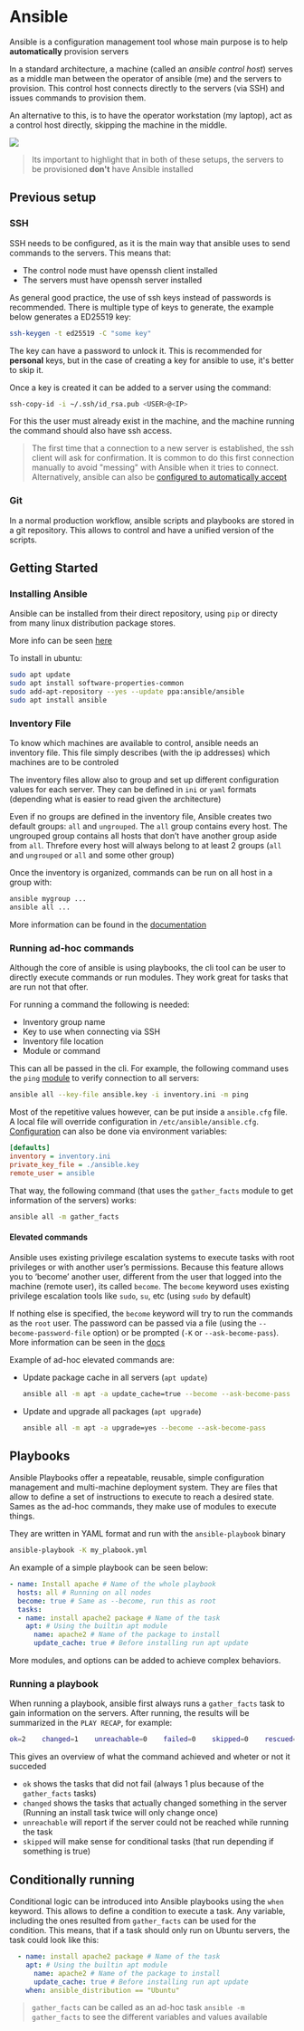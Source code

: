 # Ansible


Ansible is a configuration management tool whose main purpose is to help **automatically** provision servers

In a standard architecture, a machine (called an *ansible control host*) serves as a middle man between the operator of ansible (me) and the servers to provision. This control host connects directly to the servers (via SSH) and issues commands to provision them. 

An alternative to this, is to have the operator workstation (my laptop), act as a control host directly, skipping the machine in the middle. 

![](./img/ansible1.jpg)

> Its important to highlight that in both of these setups, the servers to be provisioned **don't** have Ansible installed


## Previous setup

### SSH

SSH needs to be configured, as it is the main way that ansible uses to send commands to the servers. This means that:

- The control node must have openssh client installed
- The servers must have openssh server installed

As general good practice, the use of ssh keys instead of passwords is recommended. There is multiple type of keys to generate, the example below generates a ED25519 key: 

```bash
ssh-keygen -t ed25519 -C "some key"
```

The key can have a password to unlock it. This is recommended for **personal** keys, but in the case of creating a key for ansible to use, it's better to skip it. 

Once a key is created it can be added to a server using the command:

```bash
ssh-copy-id -i ~/.ssh/id_rsa.pub <USER>@<IP>
```

For this the user must already exist in the machine, and the machine running the command should also have ssh access. 

> The first time that a connection to a new server is established, the ssh client will ask for confirmation. It is common to do this first connection manually to avoid "messing" with Ansible when it tries to connect. Alternatively, ansible can also be [configured to automatically accept](https://stackoverflow.com/questions/32297456/how-to-ignore-ansible-ssh-authenticity-checking)

### Git

In a normal production workflow, ansible scripts and playbooks are stored in a git repository. This allows to control and have a unified version of the scripts.


## Getting Started

### Installing Ansible

Ansible can be installed from their direct repository, using `pip` or directy from many linux distribution package stores. 

More info can be seen [here](https://docs.ansible.com/ansible-core/devel/installation_guide/installation_distros.html)

To install in ubuntu:

```bash
sudo apt update
sudo apt install software-properties-common
sudo add-apt-repository --yes --update ppa:ansible/ansible
sudo apt install ansible
```

### Inventory File

To know which machines are available to control, ansible needs an inventory file. This file simply describes (with the ip addresses) which machines are to be controled

The inventory files allow also to group and set up different configuration values for each server. They can be defined in `ini` or `yaml` formats (depending what is easier to read given the architecture)

Even if no groups are defined in the inventory file, Ansible creates two default groups: `all` and `ungrouped`. The `all` group contains every host. The ungrouped group contains all hosts that don’t have another group aside from `all`. Threfore every host will always belong to at least 2 groups (`all` and `ungrouped` or `all` and some other group)

Once the inventory is organized, commands can be run on all host in a group with:
```bash
ansible mygroup ...
ansible all ...
```

More information can be found in the [documentation](https://docs.ansible.com/ansible/latest/inventory_guide/intro_inventory.html#how-to-build-your-inventory)



### Running ad-hoc commands

Although the core of ansible is using playbooks, the cli tool can be user to directly execute commands or run modules. They work great for tasks that are run not that ofter.  

For running a command the following is needed:
- Inventory group name 
- Key to use when connecting via SSH
- Inventory file location
- Module or command

This can all be passed in the cli. For example, the following command uses the `ping` [module](https://docs.ansible.com/ansible/latest/collections/ansible/builtin/ping_module.html) to verify connection to all servers:

```bash
ansible all --key-file ansible.key -i inventory.ini -m ping
```

Most of the repetitive values however, can be put inside a `ansible.cfg` file. A local file will override configuration in `/etc/ansible/ansible.cfg`. [Configuration](https://docs.ansible.com/ansible/latest/reference_appendices/config.html) can also be done via environment variables:

```cfg
[defaults]
inventory = inventory.ini
private_key_file = ./ansible.key
remote_user = ansible
```

That way, the following command (that uses the `gather_facts` module to get information of the servers) works:

```bash
ansible all -m gather_facts
```

#### Elevated commands

Ansible uses existing privilege escalation systems to execute tasks with root privileges or with another user’s permissions. Because this feature allows you to ‘become’ another user, different from the user that logged into the machine (remote user), its called `become`. The `become` keyword uses existing privilege escalation tools like `sudo`, `su`, etc (using `sudo` by default)

If nothing else is specified, the `become` keyword will try to run the commands as the `root` user. The password can be passed via a file (using the `--become-password-file` option) or be prompted (`-K` or `--ask-become-pass`). More information can be seen in the [docs](https://docs.ansible.com/ansible/latest/playbook_guide/playbooks_privilege_escalation.html)

Example of ad-hoc elevated commands are:

- Update package cache in all servers (`apt update`)
    ```bash
    ansible all -m apt -a update_cache=true --become --ask-become-pass
    ```

- Update and upgrade all packages (`apt upgrade`)
    ```bash
    ansible all -m apt -a upgrade=yes --become --ask-become-pass
    ```

## Playbooks

Ansible Playbooks offer a repeatable, reusable, simple configuration management and multi-machine deployment system. They are files that allow to define a set of instructions to execute to reach a desired state. Sames as the ad-hoc commands, they make use of modules to execute things. 

They are written in YAML format and run with the `ansible-playbook` binary

```bash
ansible-playbook -K my_plabook.yml
```

An example of a simple playbook can be seen below:

```yaml
- name: Install apache # Name of the whole playbook
  hosts: all # Running on all nodes
  become: true # Same as --become, run this as root
  tasks:
  - name: install apache2 package # Name of the task
    apt: # Using the builtin apt module
      name: apache2 # Name of the package to install
      update_cache: true # Before installing run apt update
```

More modules, and options can be added to achieve complex behaviors.

### Running a playbook

When running a playbook, ansible first always runs a `gather_facts` task to gain information on the servers. After running, the results will be summarized in the `PLAY RECAP`, for example:

```bash
ok=2    changed=1    unreachable=0    failed=0    skipped=0    rescued=0    ignored=0  
```

This gives an overview of what the command achieved and wheter or not it succeded
- `ok` shows the tasks that did not fail (always 1 plus because of the `gather_facts` tasks)
- `changed` shows the tasks that actually changed something in the server (Running an install task twice will only change once)
- `unreachable` will report if the server could not be reached while running the task
- `skipped` will make sense for conditional tasks (that run depending if something is true)


## Conditionally running

Conditional logic can be introduced into Ansible playbooks using the `when` keyword. This allows to define a condition to execute a task. Any variable, including the ones resulted from `gather_facts` can be used for the condition. This means, that if a task should only run on Ubuntu servers, the task could look like this:

```yaml
  - name: install apache2 package # Name of the task
    apt: # Using the builtin apt module
      name: apache2 # Name of the package to install
      update_cache: true # Before installing run apt update
    when: ansible_distribution == "Ubuntu"
```

> `gather_facts` can be called as an ad-hoc task `ansible -m gather_facts` to see the different variables and values available
